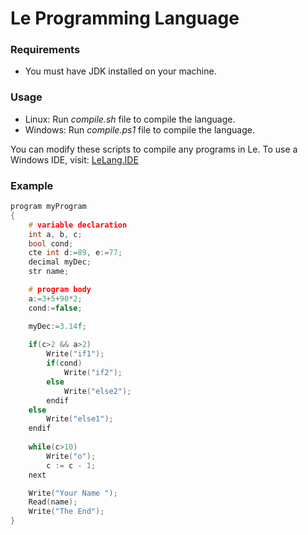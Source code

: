 # Le Programming Language

### Requirements
* You must have JDK installed on your machine.

### Usage
* Linux: Run *compile.sh* file to compile the language. 
* Windows: Run *compile.ps1* file to compile the language.

You can modify these scripts to compile any programs in Le.
To use a Windows IDE, visit: [LeLang.IDE](https://github.com/allantargino/lelang.ide)

### Example
```c
program myProgram
{
	# variable declaration
	int a, b, c;
	bool cond;
	cte int d:=89, e:=77;
	decimal myDec;
	str name;

	# program body
	a:=3+5+90*2;
	cond:=false;

	myDec:=3.14f;
       
	if(c>2 && a>2)
		Write("if1");
		if(cond)
			Write("if2");
		else
			Write("else2");
		endif
	else
		Write("else1");
	endif
	
	while(c>10)
		Write("o");
		c := c - 1;
	next

	Write("Your Name ");
	Read(name);
	Write("The End");
}

```
